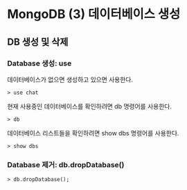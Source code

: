 # MongoDB (3)  데이터베이스 생성 



## DB 생성 및 삭제

### Database 생성: use

데이터베이스가 없으면 생성하고 있으면 사용한다. 

```shell
> use chat
```

현재 사용중인 데이터베이스를 확인하려면 db 명령어를 사용한다.

```shell
> db
```


데이터베이스 리스트들을 확인하려면 show dbs 명령어를 사용한다. 
```shell
> show dbs
```


### Database 제거: db.dropDatabase()
```shell
> db.dropDatabase();
```
